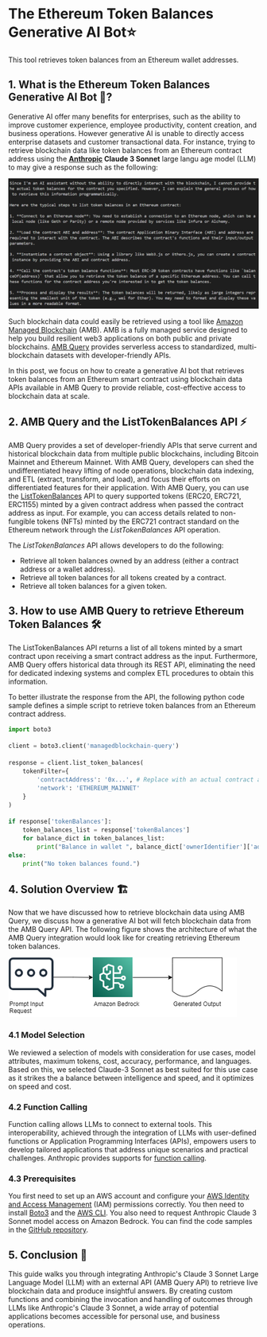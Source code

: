 # The Ethereum Token Balances Generative AI Bot⭐️

This tool retrieves token balances from an Ethereum wallet addresses.

## 1. What is the Ethereum Token Balances Generative AI Bot 🤷?

Generative AI offer many benefits for enterprises, such as the ability to improve customer experience, employee productivity, content creation, and business operations. However generative AI is unable to directly access enterprise datasets and customer transactional data. For instance, trying to retrieve blockchain data like token balances from an Ethereum contract address using the **[Anthropic](https://www.anthropic.com/claude) Claude 3 Sonnet** large langu age model (LLM) to may give a response such as the following:

![Bot response](images/bot_response.png)

Such blockchain data could easily be retrieved using a tool like [Amazon Managed Blockchain](https://aws.amazon.com/managed-blockchain) (AMB). AMB is a fully managed service designed to help you build resilient web3 applications on both public and private blockchains. [AMB Query](https://aws.amazon.com/managed-blockchain/amb-query) provides serverless access to standardized, multi-blockchain datasets with developer-friendly APIs. 

In this post, we focus on how to create a generative AI bot that retrieves token balances from an Ethereum smart contract using blockchain data APIs available in AMB Query to provide reliable, cost-effective access to blockchain data at scale.

## 2. AMB Query and the ListTokenBalances API ⚡
AMB Query provides a set of developer-friendly APIs that serve current and historical blockchain data from multiple public blockchains, including Bitcoin Mainnet and Ethereum Mainnet. With AMB Query, developers can shed the undifferentiated heavy lifting of node operations, blockchain data indexing, and ETL (extract, transform, and load), and focus their efforts on differentiated features for their application. With AMB Query, you can use the [ListTokenBalances](https://docs.aws.amazon.com/managed-blockchain/latest/AMBQ-APIReference/API_ListTokenBalances.html) API to query supported tokens (ERC20, ERC721, ERC1155) minted by a given contract address when passed the contract address as input. For example, you can access details related to non-fungible tokens (NFTs) minted by the ERC721 contract standard on the Ethereum network through the *ListTokenBalances* API operation.

The *ListTokenBalances* API allows developers to do the following: 
- Retrieve all token balances owned by an address (either a contract address or a wallet address).
- Retrieve all token balances for all tokens created by a contract.
- Retrieve all token balances for a given token.


## 3. How to use AMB Query to retrieve Ethereum Token Balances 🛠️
The ListTokenBalances API returns a list of all tokens minted by a smart contract upon receiving a smart contract address as the input. Furthermore, AMB Query offers historical data through its REST API, eliminating the need for dedicated indexing systems and complex ETL procedures to obtain this information.

To better illustrate the response from the API, the following python code sample defines a simple script to retrieve token balances from an Ethereum contract address.

```python
import boto3

client = boto3.client('managedblockchain-query')

response = client.list_token_balances(
    tokenFilter={
        'contractAddress': '0x...', # Replace with an actual contract address
        'network': 'ETHEREUM_MAINNET'
    }
)

if response['tokenBalances']:
    token_balances_list = response['tokenBalances']
    for balance_dict in token_balances_list:
        print("Balance in wallet ", balance_dict['ownerIdentifier']['address'], " is ", balance_dict['balance'], " ETH.")
else:
    print("No token balances found.")
```

## 4. Solution Overview 🏗️
Now that we have discussed how to retrieve blockchain data using AMB Query, we discuss how a generative AI bot will fetch blockchain data from the AMB Query API. The following figure shows the architecture of what the AMB Query integration would look like for creating retrieving Ethereum token balances.

![Architecture diagram](images/architecture.png)

### 4.1 Model Selection
We reviewed a selection of models with consideration for use cases, model attributes, maximum tokens, cost, accuracy, performance, and languages. Based on this, we selected Claude-3 Sonnet as best suited for this use case as it strikes the a balance between intelligence and speed, and it optimizes on speed and cost.

### 4.2 Function Calling
Function calling allows LLMs to connect to external tools. This interoperability, achieved through the integration of LLMs with user-defined functions or Application Programming Interfaces (APIs), empowers users to develop tailored applications that address unique scenarios and practical challenges. Anthropic provides supports for [function calling](https://docs.anthropic.com/en/docs/tool-use).

### 4.3 Prerequisites
You first need to set up an AWS account and configure your [AWS Identity and Access Management](https://aws.amazon.com/iam) (IAM) permissions correctly. You then need to install [Boto3](https://docs.aws.amazon.com/pythonsdk) and the [AWS CLI](https://aws.amazon.com/cli). You also need to request Anthropic Claude 3 Sonnet model access on Amazon Bedrock. You can find the code samples in the [GitHub repository](https://github.com/adelanajohn/Ethereum-Token-Balances-Generative-AI-Bot).

## 5. Conclusion 🌅

This guide walks you through integrating Anthropic's Claude 3 Sonnet Large Language Model (LLM) with an external API (AMB Query API) to retrieve live blockchain data and produce insightful answers. By creating custom functions and combining the invocation and handling of outcomes through LLMs like Anthropic's Claude 3 Sonnet, a wide array of potential applications becomes accessible for personal use, and business operations.
